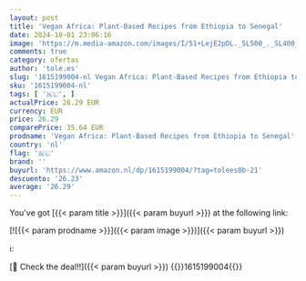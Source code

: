 ```yaml
---
layout: post
title: 'Vegan Africa: Plant-Based Recipes from Ethiopia to Senegal'
date: 2024-10-01 23:06:16
image: 'https://m.media-amazon.com/images/I/51+LejE2pDL._SL500_._SL400_.jpg'
comments: true
category: ofertas
author: 'tole.es'
slug: '1615199004-nl Vegan Africa: Plant-Based Recipes from Ethiopia to Senegal'
sku: '1615199004-nl'
tags: [ '🇳🇱', ]
actualPrice: 26.29 EUR
currency: EUR
price: 26.29
comparePrice: 35.64 EUR
prodname: 'Vegan Africa: Plant-Based Recipes from Ethiopia to Senegal'
country: 'nl'
flag: '🇳🇱'
brand: ''
buyurl: 'https://www.amazon.nl/dp/1615199004/?tag=tolees0b-21'
descuento: '26.23'
average: '26.29'
---
```


You've got [{{< param title >}}]({{< param buyurl >}}) at the following link:

[![{{< param prodname >}}]({{< param image >}})]({{< param buyurl >}})

ℹ️:


[🛒 Check the deal!!]({{< param buyurl >}})
{{<world>}}1615199004{{</world>}}
